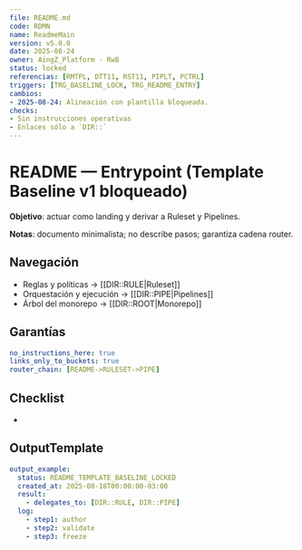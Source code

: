 ```yaml
---
file: README.md
code: RDMN
name: ReadmeMain
version: v5.0.0
date: 2025-08-24
owner: AingZ_Platform · RwB
status: locked
referencias: [RMTPL, DTT11, RST11, PIPLT, PCTRL]
triggers: [TRG_BASELINE_LOCK, TRG_README_ENTRY]
cambios:
- 2025-08-24: Alineación con plantilla bloqueada.
checks:
- Sin instrucciones operativas
- Enlaces sólo a `DIR::`
---
```


# README — Entrypoint (Template Baseline v1 bloqueado)

**Objetivo**: actuar como landing y derivar a Ruleset y Pipelines.

**Notas**: documento minimalista; no describe pasos; garantiza cadena router.

## Navegación

- Reglas y políticas → [[DIR::RULE|Ruleset]]
- Orquestación y ejecución → [[DIR::PIPE|Pipelines]]
- Árbol del monorepo → [[DIR::ROOT|Monorepo]]

## Garantías

```yaml
no_instructions_here: true
links_only_to_buckets: true
router_chain: [README->RULESET->PIPE]
```

## Checklist

-

## OutputTemplate

```yaml
output_example:
  status: README_TEMPLATE_BASELINE_LOCKED
  created_at: 2025-08-18T00:00:00-03:00
  result:
    - delegates_to: [DIR::RULE, DIR::PIPE]
  log:
    - step1: author
    - step2: validate
    - step3: freeze
```
